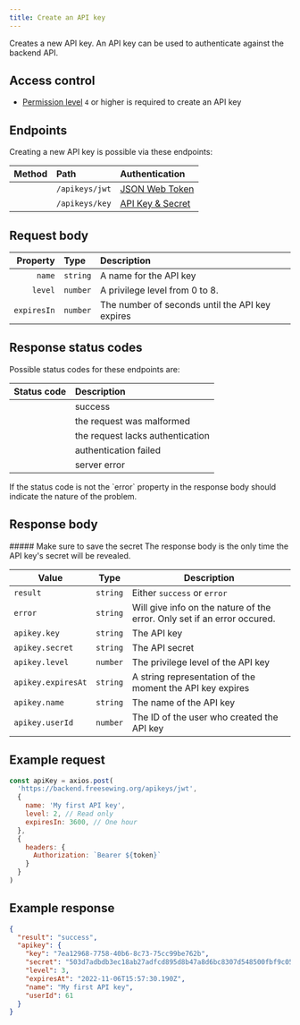 ```yaml
---
title: Create an API key
---
```


Creates a new API key. An API key can be used to authenticate against the
backend API.

## Access control

- [Permission level](/reference/backend/api/rbac) `4` or higher is required to create an API key

## Endpoints

Creating a new API key is possible via these endpoints:

| Method    | Path | Authentication |
| --------: | :--- | :------------- |
| <Method post /> | `/apikeys/jwt` | [JSON Web Token](/reference/backend/api/authentication#jwt-authentication) |
| <Method post /> | `/apikeys/key` | [API Key & Secret](/reference/backend/api/authentication#key-authentication) |

## Request body

| Property    | Type     | Description |
| ----------: | :------- | :---------- |
| `name`      | `string` | A name for the API key |
| `level`     | `number` | A privilege level from 0 to 8. |
| `expiresIn` | `number` | The number of seconds until the API key expires |

## Response status codes

Possible status codes for these endpoints are:

| Status code | Description |
| ----------: | :---------- |
| <StatusCode status="201"/> | success |
| <StatusCode status="400"/> | the request was malformed |
| <StatusCode status="401"/> | the request lacks authentication |
| <StatusCode status="403"/> | authentication failed |
| <StatusCode status="500"/> | server error |

<Note>
If the status code is not <StatusCode status="201" /> the `error` property
in the response body should indicate the nature of the problem.
</Note>

## Response body

<Warning>
##### Make sure to save the secret
The response body is the only time the API key's secret will be revealed.
</Warning>

| Value               | Type     | Description |
| ------------------- | -------- | ----------- |
| `result`            | `string` | Either `success` or `error` |
| `error`             | `string` | Will give info on the nature of the error. Only set if an error occured. |
| `apikey.key`        | `string` | The API key |
| `apikey.secret`     | `string` | The API secret |
| `apikey.level`      | `number` | The privilege level of the API key |
| `apikey.expiresAt`  | `string` | A string representation of the moment the API key expires |
| `apikey.name`       | `string` | The name of the API key |
| `apikey.userId`     | `number` | The ID of the user who created the API key |



## Example request

```js
const apiKey = axios.post(
  'https://backend.freesewing.org/apikeys/jwt',
  {
    name: 'My first API key',
    level: 2, // Read only
    expiresIn: 3600, // One hour
  },
  {
    headers: {
      Authorization: `Bearer ${token}`
    }
  }
)
```

## Example response
```201.json
{
  "result": "success",
  "apikey": {
    "key": "7ea12968-7758-40b6-8c73-75cc99be762b",
    "secret": "503d7adbdb3ec18ab27adfcd895d8b47a8d6bc8307d548500fbf9c05a5a8820e",
    "level": 3,
    "expiresAt": "2022-11-06T15:57:30.190Z",
    "name": "My first API key",
    "userId": 61
  }
}
```
